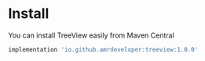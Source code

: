 # Install

You can install TreeView easily from Maven Central

```gradle
implementation 'io.github.amrdeveloper:treeview:1.0.0'
```
